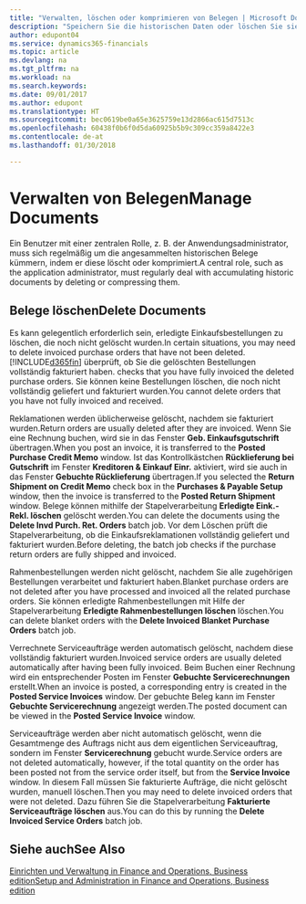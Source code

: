 ```yaml
---
title: "Verwalten, löschen oder komprimieren von Belegen | Microsoft Docs"
description: "Speichern Sie die historischen Daten oder löschen Sie sie."
author: edupont04
ms.service: dynamics365-financials
ms.topic: article
ms.devlang: na
ms.tgt_pltfrm: na
ms.workload: na
ms.search.keywords: 
ms.date: 09/01/2017
ms.author: edupont
ms.translationtype: HT
ms.sourcegitcommit: bec0619be0a65e3625759e13d2866ac615d7513c
ms.openlocfilehash: 60438f0b6f0d5da60925b5b9c309cc359a8422e3
ms.contentlocale: de-at
ms.lasthandoff: 01/30/2018

---
```

# <a name="manage-documents"></a><span data-ttu-id="08f51-103">Verwalten von Belegen</span><span class="sxs-lookup"><span data-stu-id="08f51-103">Manage Documents</span></span>
<span data-ttu-id="08f51-104">Ein Benutzer mit einer zentralen Rolle, z. B. der Anwendungsadministrator, muss sich regelmäßig um die angesammelten historischen Belege kümmern, indem er diese löscht oder komprimiert.</span><span class="sxs-lookup"><span data-stu-id="08f51-104">A central role, such as the application administrator, must regularly deal with accumulating historic documents by deleting or compressing them.</span></span>  

## <a name="delete-documents"></a><span data-ttu-id="08f51-105">Belege löschen</span><span class="sxs-lookup"><span data-stu-id="08f51-105">Delete Documents</span></span>
<span data-ttu-id="08f51-106">Es kann gelegentlich erforderlich sein, erledigte Einkaufsbestellungen zu löschen, die noch nicht gelöscht wurden.</span><span class="sxs-lookup"><span data-stu-id="08f51-106">In certain situations, you may need to delete invoiced purchase orders that have not been deleted.</span></span> [!INCLUDE[d365fin](includes/d365fin_md.md)]<span data-ttu-id="08f51-107"> überprüft, ob Sie die gelöschten Bestellungen vollständig fakturiert haben.</span><span class="sxs-lookup"><span data-stu-id="08f51-107"> checks that you have fully invoiced the deleted purchase orders.</span></span> <span data-ttu-id="08f51-108">Sie können keine Bestellungen löschen, die noch nicht vollständig geliefert und fakturiert wurden.</span><span class="sxs-lookup"><span data-stu-id="08f51-108">You cannot delete orders that you have not fully invoiced and received.</span></span>  

<span data-ttu-id="08f51-109">Reklamationen werden üblicherweise gelöscht, nachdem sie fakturiert wurden.</span><span class="sxs-lookup"><span data-stu-id="08f51-109">Return orders are usually deleted after they are invoiced.</span></span> <span data-ttu-id="08f51-110">Wenn Sie eine Rechnung buchen, wird sie in das Fenster **Geb. Einkaufsgutschrift** übertragen.</span><span class="sxs-lookup"><span data-stu-id="08f51-110">When you post an invoice, it is transferred to the **Posted Purchase Credit Memo** window.</span></span> <span data-ttu-id="08f51-111">Ist das Kontrollkästchen **Rücklieferung bei Gutschrift** im Fenster **Kreditoren & Einkauf Einr.** aktiviert, wird sie auch in das Fenster **Gebuchte Rücklieferung** übertragen.</span><span class="sxs-lookup"><span data-stu-id="08f51-111">If you selected the **Return Shipment on Credit Memo** check box in the **Purchases & Payable Setup** window, then the invoice is transferred to the **Posted Return Shipment** window.</span></span> <span data-ttu-id="08f51-112">Belege können mithilfe der Stapelverarbeitung **Erledigte Eink.-Rekl. löschen** gelöscht werden.</span><span class="sxs-lookup"><span data-stu-id="08f51-112">You can delete the documents using the **Delete Invd Purch. Ret. Orders** batch job.</span></span> <span data-ttu-id="08f51-113">Vor dem Löschen prüft die Stapelverarbeitung, ob die Einkaufsreklamationen vollständig geliefert und fakturiert wurden.</span><span class="sxs-lookup"><span data-stu-id="08f51-113">Before deleting, the batch job checks if the purchase return orders are fully shipped and invoiced.</span></span>  

<span data-ttu-id="08f51-114">Rahmenbestellungen werden nicht gelöscht, nachdem Sie alle zugehörigen Bestellungen verarbeitet und fakturiert haben.</span><span class="sxs-lookup"><span data-stu-id="08f51-114">Blanket purchase orders are not deleted after you have processed and invoiced all the related purchase orders.</span></span> <span data-ttu-id="08f51-115">Sie können erledigte Rahmenbestellungen mit Hilfe der Stapelverarbeitung **Erledigte Rahmenbestellungen löschen** löschen.</span><span class="sxs-lookup"><span data-stu-id="08f51-115">You can delete blanket orders with the **Delete Invoiced Blanket Purchase Orders** batch job.</span></span>  

<span data-ttu-id="08f51-116">Verrechnete Serviceaufträge werden automatisch gelöscht, nachdem diese vollständig fakturiert wurden.</span><span class="sxs-lookup"><span data-stu-id="08f51-116">Invoiced service orders are usually deleted automatically after having been fully invoiced.</span></span> <span data-ttu-id="08f51-117">Beim Buchen einer Rechnung wird ein entsprechender Posten im Fenster **Gebuchte Servicerechnungen** erstellt.</span><span class="sxs-lookup"><span data-stu-id="08f51-117">When an invoice is posted, a corresponding entry is created in the **Posted Service Invoices** window.</span></span> <span data-ttu-id="08f51-118">Der gebuchte Beleg kann im Fenster **Gebuchte Servicerechnung** angezeigt werden.</span><span class="sxs-lookup"><span data-stu-id="08f51-118">The posted document can be viewed in the **Posted Service Invoice** window.</span></span>  

<span data-ttu-id="08f51-119">Serviceaufträge werden aber nicht automatisch gelöscht, wenn die Gesamtmenge des Auftrags nicht aus dem eigentlichen Serviceauftrag, sondern im Fenster **Servicerechnung** gebucht wurde.</span><span class="sxs-lookup"><span data-stu-id="08f51-119">Service orders are not deleted automatically, however, if the total quantity on the order has been posted not from the service order itself, but from the **Service Invoice** window.</span></span> <span data-ttu-id="08f51-120">In diesem Fall müssen Sie fakturierte Aufträge, die nicht gelöscht wurden, manuell löschen.</span><span class="sxs-lookup"><span data-stu-id="08f51-120">Then you may need to delete invoiced orders that were not deleted.</span></span> <span data-ttu-id="08f51-121">Dazu führen Sie die Stapelverarbeitung **Fakturierte Serviceaufträge löschen** aus.</span><span class="sxs-lookup"><span data-stu-id="08f51-121">You can do this by running the **Delete Invoiced Service Orders** batch job.</span></span>  

## <a name="see-also"></a><span data-ttu-id="08f51-122">Siehe auch</span><span class="sxs-lookup"><span data-stu-id="08f51-122">See Also</span></span>  
[<span data-ttu-id="08f51-123">Einrichten und Verwaltung in Finance and Operations, Business edition</span><span class="sxs-lookup"><span data-stu-id="08f51-123">Setup and Administration in Finance and Operations, Business edition</span></span>](admin-setup-and-administration.md)  

